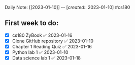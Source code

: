Daily Note: [[2023-01-10]] -- [*created*:: 2023-01-10] #cs180

## First week to do:
- [x] cs180 ZyBook ✅ 2023-01-16
- [x] Clone GitHub repository ✅ 2023-01-10
- [x] Chapter 1 Reading Quiz ✅ 2023-01-16
- [x] Python lab 1 ✅ 2023-01-10
- [x] Data science lab 1 ✅ 2023-01-18
